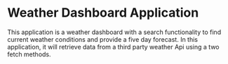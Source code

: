 # Weather Dashboard Application
This application is a weather dashboard with a search functionality to find current weather conditions and provide a five day forecast.
In this application, it will retrieve data from a third party weather Api using a two fetch methods.
